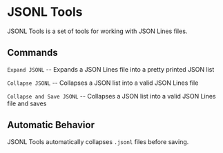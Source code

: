 # JSONL Tools

JSONL Tools is a set of tools for working with JSON Lines files.

## Commands

`Expand JSONL` -- Expands a JSON Lines file into a pretty printed JSON list

`Collapse JSONL` -- Collapses a JSON list into a valid JSON Lines file

`Collapse and Save JSONL` -- Collapses a JSON list into a valid JSON Lines file and saves

## Automatic Behavior

JSONL Tools automatically collapses `.jsonl` files before saving.
